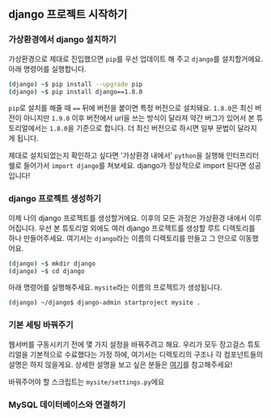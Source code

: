 ## django 프로젝트 시작하기

### 가상환경에서 django 설치하기
가상환경으로 제대로 진입했으면 `pip`를 우선 업데이트 해 주고 `django`를 설치할거에요.
아래 명령어를 실행합니다.
```bash
(django) ~$ pip install --upgrade pip
(django) ~$ pip install django==1.8.0
```

`pip`로 설치를 해줄 때 `==` 뒤에 버전을 붙이면 특정 버전으로 설치돼요.
`1.8.0`은 최신 버전이 아니지만 `1.9.0` 이후 버전에서 url을 쓰는 방식이 달라져 약간 버그가 있어서
본 튜토리얼에서는 `1.8.0`을 기준으로 합니다.
더 최신 버전으로 하시면 일부 문법이 달라지게 됩니다.

제대로 설치되었는지 확인하고 싶다면 '가상환경 내에서' `python`을 실행해 인터프리터 쉘로 들어가서
`import django`를 쳐보세요. django가 정상적으로 import 된다면 성공입니다!

### django 프로젝트 생성하기
이제 나의 django 프로젝트를 생성할거에요. 이후의 모든 과정은 가상환경 내에서 이루어집니다.
우선 본 튜토리얼 외에도 여러 django 프로젝트를 생성할 루트 디렉토리를 하나 만들어주세요.
여기서는 `django`라는 이름의 디렉토리를 만들고 그 안으로 이동했어요.
```bash
(django) ~$ mkdir django
(django) ~$ cd django
```

아래 명령어를 실행해주세요. `mysite`라는 이름의 프로젝트가 생성됩니다.

```bash
(django) ~/django$ django-admin startproject mysite .
```

### 기본 세팅 바꿔주기
웹서버를 구동시키기 전에 몇 가지 설정을 바꿔주려고 해요. 
우리가 모두 장고걸스 튜토리얼을 기본적으로 수료했다는 가정 하에,
여기서는 디렉토리의 구조나 각 컴포넌트들의 설명은 하지 않을게요.
상세한 설명을 보고 싶은 분들은 [여기](https://tutorial.djangogirls.org/ko/django_start_project/)를
참고해주세요!

바꿔주어야 할 스크립트는 `mysite/settings.py`에요

### MySQL 데이터베이스와 연결하기

